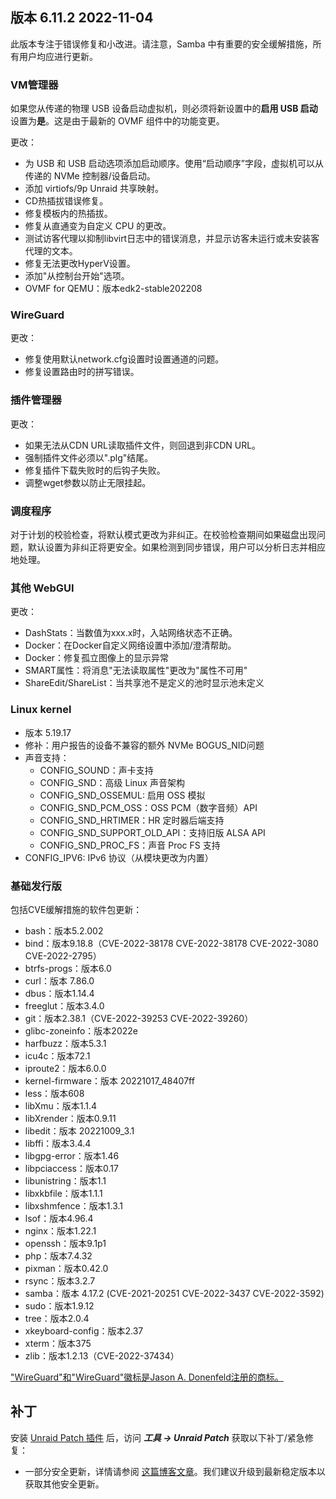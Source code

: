 ## 版本 6.11.2 2022-11-04

此版本专注于错误修复和小改进。请注意，Samba 中有重要的安全缓解措施，所有用户均应进行更新。

### VM管理器

如果您从传递的物理 USB 设备启动虚拟机，则必须将新设置中的**启用 USB 启动**设置为**是**。这是由于最新的 OVMF 组件中的功能变更。

更改：

- 为 USB 和 USB 启动选项添加启动顺序。使用“启动顺序”字段，虚拟机可以从传递的 NVMe 控制器/设备启动。
- 添加 virtiofs/9p Unraid 共享映射。
- CD热插拔错误修复。
- 修复模板内的热插拔。
- 修复从直通变为自定义 CPU 的更改。
- 测试访客代理以抑制libvirt日志中的错误消息，并显示访客未运行或未安装客代理的文本。
- 修复无法更改HyperV设置。
- 添加"从控制台开始"选项。
- OVMF for QEMU：版本edk2-stable202208

### WireGuard

更改：

- 修复使用默认network.cfg设置时设置通道的问题。
- 修复设置路由时的拼写错误。

### 插件管理器

更改：

- 如果无法从CDN URL读取插件文件，则回退到非CDN URL。
- 强制插件文件必须以".plg"结尾。
- 修复插件下载失败时的后钩子失败。
- 调整wget参数以防止无限挂起。

### 调度程序

对于计划的校验检查，将默认模式更改为非纠正。在校验检查期间如果磁盘出现问题，默认设置为非纠正将更安全。如果检测到同步错误，用户可以分析日志并相应地处理。

### 其他 WebGUI

更改：

- DashStats：当数值为xxx.x时，入站网络状态不正确。
- Docker：在Docker自定义网络设置中添加/澄清帮助。
- Docker：修复孤立图像上的显示异常
- SMART属性：将消息"无法读取属性"更改为"属性不可用"
- ShareEdit/ShareList：当共享池不是定义的池时显示池未定义

### Linux kernel

- 版本 5.19.17
- 修补：用户报告的设备不兼容的额外 NVMe BOGUS\_NID问题
- 声音支持：
  - CONFIG\_SOUND：声卡支持
  - CONFIG\_SND：高级 Linux 声音架构
  - CONFIG\_SND\_OSSEMUL: 启用 OSS 模拟
  - CONFIG\_SND\_PCM\_OSS：OSS PCM（数字音频）API
  - CONFIG\_SND\_HRTIMER：HR 定时器后端支持
  - CONFIG\_SND\_SUPPORT\_OLD\_API：支持旧版 ALSA API
  - CONFIG\_SND\_PROC\_FS：声音 Proc FS 支持
- CONFIG\_IPV6: IPv6 协议（从模块更改为内置）

### 基础发行版

包括CVE缓解措施的软件包更新：

- bash：版本5.2.002
- bind：版本9.18.8（CVE-2022-38178 CVE-2022-38178 CVE-2022-3080 CVE-2022-2795）
- btrfs-progs：版本6.0
- curl：版本 7.86.0
- dbus：版本1.14.4
- freeglut：版本3.4.0
- git：版本2.38.1（CVE-2022-39253 CVE-2022-39260）
- glibc-zoneinfo：版本2022e
- harfbuzz：版本5.3.1
- icu4c：版本72.1
- iproute2：版本6.0.0
- kernel-firmware：版本 20221017\_48407ff
- less：版本608
- libXmu：版本1.1.4
- libXrender：版本0.9.11
- libedit：版本 20221009\_3.1
- libffi：版本3.4.4
- libgpg-error：版本1.46
- libpciaccess：版本0.17
- libunistring：版本1.1
- libxkbfile：版本1.1.1
- libxshmfence：版本1.3.1
- lsof：版本4.96.4
- nginx：版本1.22.1
- openssh：版本9.1p1
- php：版本7.4.32
- pixman：版本0.42.0
- rsync：版本3.2.7
- samba：版本 4.17.2 (CVE-2021-20251 CVE-2022-3437 CVE-2022-3592)
- sudo：版本1.9.12
- tree：版本2.0.4
- xkeyboard-config：版本2.37
- xterm：版本375
- zlib：版本1.2.13（CVE-2022-37434）

["WireGuard"和"WireGuard"徽标是Jason A. Donenfeld注册的商标。](https://www.wireguard.com/)

## 补丁

安装 [Unraid Patch 插件](https://forums.unraid.net/topic/185560-unraid-patch-plugin/) 后，访问 _**工具 → Unraid Patch**_ 获取以下补丁/紧急修复：

- 一部分安全更新，详情请参阅 [这篇博客文章](https://unraid.net/blog/cvd)。我们建议升级到最新稳定版本以获取其他安全更新。
